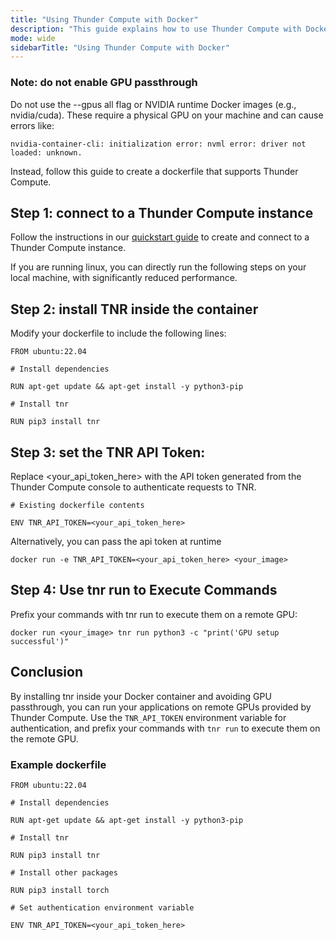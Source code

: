 ```yaml
---
title: "Using Thunder Compute with Docker"
description: "This guide explains how to use Thunder Compute with Docker from within a Thunder Compute instance"
mode: wide
sidebarTitle: "Using Thunder Compute with Docker"
---
```


### Note: do not enable GPU passthrough

Do not use the --gpus all flag or NVIDIA runtime Docker images (e.g., nvidia/cuda). These require a physical GPU on your machine and can cause errors like:

`nvidia-container-cli: initialization error: nvml error: driver not loaded: unknown.`

Instead, follow this guide to create a dockerfile that supports Thunder Compute.

## Step 1: connect to a Thunder Compute instance

Follow the instructions in our [quickstart guide](https://docs.thundercompute.com/docs/quickstart) to create and connect to a Thunder Compute instance.

If you are running linux, you can directly run the following steps on your local machine, with significantly reduced performance.

## Step 2: install TNR inside the container

Modify your dockerfile to include the following lines:

```
FROM ubuntu:22.04

# Install dependencies

RUN apt-get update && apt-get install -y python3-pip

# Install tnr

RUN pip3 install tnr
```

## Step 3: set the TNR API Token:

Replace <your_api_token_here> with the API token generated from the Thunder Compute console to authenticate requests to TNR.

```
# Existing dockerfile contents

ENV TNR_API_TOKEN=<your_api_token_here>
```

Alternatively, you can pass the api token at runtime

```
docker run -e TNR_API_TOKEN=<your_api_token_here> <your_image>
```

## Step 4: Use tnr run to Execute Commands

Prefix your commands with tnr run to execute them on a remote GPU:

```
docker run <your_image> tnr run python3 -c "print('GPU setup successful')"
```

## Conclusion

By installing tnr inside your Docker container and avoiding GPU passthrough, you can run your applications on remote GPUs provided by Thunder Compute. Use the `TNR_API_TOKEN` environment variable for authentication, and prefix your commands with `tnr run` to execute them on the remote GPU.

### Example dockerfile

```
FROM ubuntu:22.04

# Install dependencies

RUN apt-get update && apt-get install -y python3-pip

# Install tnr

RUN pip3 install tnr

# Install other packages

RUN pip3 install torch

# Set authentication environment variable

ENV TNR_API_TOKEN=<your_api_token_here>
```
